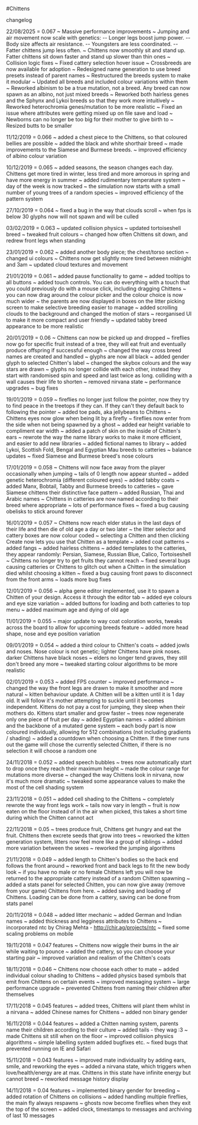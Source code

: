 #Chittens

changelog

22/08/2025 = 0.067
~ Massive performance improvements
~ Jumping and air movement now scale with genetics: 
-- Longer legs boost jump power.
-- Body size affects air resistance. 
-- Youngsters are less coordinated. 
-- Fatter chittens jump less often.
~ Chittens now smoothly sit and stand up. Fatter chittens sit down faster and stand up slower than thin ones
~ Collision logic fixes
~ Fixed cattery selection hover issue
~ Crossbreeds are now available for adoption
~ Redesigned name generation to use breed presets instead of parent names
~ Restructured the breeds system to make it modular
~ Updated all breeds and included colour variations within them
~ Reworked albinism to be a true mutation, not a breed. Any breed can now spawn as an albino, not just mixed breeds
~ Reworked both hairless genes and the Sphynx and Lykoi breeds so that they work more intuitively
~ Reworked heterochromia genes/mutation to be more realistic
~ Fixed an issue where attributes were getting mixed up on file save and load
~ Newborns can no longer be too big for their mother to give birth to
~ Resized butts to be smaller

11/12/2019 = 0.066
~ added a chest piece to the Chittens, so that coloured bellies are possible
~ added the black and white shorthair breed
~ made improvements to the Siamese and Burmese breeds.
~ improved efficiency of albino colour variation

10/12/2019 = 0.065
~ added seasons, the season changes each day. Chittens get more tired in winter, less tired and more amorous in spring and have more energy in summer
~ added rudimentary temperature system
~ day of the week is now tracked
~ the simulation now starts with a small number of young trees of a random species
~ improved efficiency of the pattern system

27/10/2019 = 0.064
~ fixed a bug in the way that clouds scroll
~ when fps is below 30 glyphs now will not spawn and will be culled

03/02/2019 = 0.063
~ updated collision physics
~ updated tortoiseshell breed
~ tweaked fruit colours
~ changed how often Chittens sit down, and redrew front legs when standing

23/01/2019 = 0.062
~ added another body piece; the chest/torso section
~ changed ui colours
~ Chittens now get slightly more tired between midnight and 3am
~ updated cloud textures and movement

21/01/2019 = 0.061
~ added pause functionality to game
~ added tooltips to all buttons
~ added touch controls. You can do everything with a touch that you could previously do with a mouse click, including dragging Chittens
~ you can now drag around the colour picker and the colour choice is now much wider
~ the parents are now displayed in boxes on the litter picking screen to make selective breeding easier to manage
~ added scrolling clouds to the background and changed the motion of stars
~ reorganised UI to make it more compact and user friendly
~ updated tabby breed appearance to be more realistic

20/01/2019 = 0.06
~ Chittens can now be picked up and dropped
~ fireflies now go for specific fruit instead of a tree, they will eat fruit and eventually produce offspring if successful enough
~ changed the way cross breed names are created and handled
~ glyphs are now all black
~ added gender glyph to selected Chitten's label
~ changed the skybox colours and the way stars are drawn
~ glyphs no longer collide with each other, instead they start with randomised spin and speed and last twice as long. colliding with a wall causes their life to shorten
~ removed nirvana state
~ performance upgrades
~ bug fixes

19/01/2019 = 0.059
~ fireflies no longer just follow the pointer, now they try to find peace in the treetops if they can. If they can't they default back to following the pointer
~ added toe pads, aka jellybeans to Chittens
~ Chittens eyes now glow when being lit by a firefly
~ fireflies now enter from the side when not being spawned by a ghost
~ added ear height variable to compliment ear width
~ added a patch of skin on the inside of Chitten's ears
~ rewrote the way the name library works to make it more efficient, and easier to add new libraries
~ added fictional names to library
~ added Lykoi, Scottish Fold, Bengal and Egyptian Mau breeds to catteries
~ balance updates
~ fixed Siamese and Burmese breed's nose colours

17/01/2019 = 0.058
~ Chittens will now face away from the player occasionally when jumping
~ tails of 0 length now appear stunted
~ added genetic heterochromia (different coloured eyes)
~ added tabby coats
~ added Manx, Bobtail, Tabby and Burmese breeds to catteries
~ gave Siamese chittens their distinctive face pattern
~ added Russian, Thai and Arabic names
~ Chittens in catteries are now named according to their breed where appropriate
~ lots of performance fixes
~ fixed a bug causing obelisks to stick around forever

16/01/2019 = 0.057
~ Chittens now reach elder status in the last days of their life and then die of old age a day or two later
~ the litter selector and cattery boxes are now colour coded
~ selecting a Chitten and then clicking Create now lets you use that Chitten as a template
~ added coat patterns
~ added fangs
~ added hairless chittens
~ added templates to the catteries, they appear randomly: Persian, Siamese, Russian Blue, Calico, Tortoiseshell
~ Chittens no longer try to get fruits they cannot reach
~ fixed several bugs causing catteries or Chittens to glitch out when a Chitten in the simulation died whilst choosing a kitten
~ fixed a bug causing front paws to disconnect from the front arms
~ loads more bug fixes

12/01/2019 = 0.056
~ alpha gene editor implemented, use it to spawn a Chitten of your design. Access it through the editor tab
~ added eye colours and eye size variation
~ added buttons for loading and both catteries to top menu
~ added maximum age and dying of old age

11/01/2019 = 0.055
~ major update to way coat coloration works, tweaks across the board to allow for upcoming breeds feature
~ added more head shape, nose and eye position variation

09/01/2019 = 0.054
~ added a third colour to Chitten's coats
~ added jowls and noses. Nose colour is not genetic; lighter Chittens have pink noses. darker Chittens have black noses
~ elders no longer tend graves, they still don't breed any more
~ tweaked starting colour algorithms to be more realistic

02/01/2019 = 0.053
~ added FPS counter
~ improved performance
~ changed the way the front legs are drawn to make it smoother and more natural
~ kitten behaviour update. A Chitten will be a kitten until it is 1 day old. It will follow it's mother attempting to suckle until it becomes independent. Kittens do not pay a cost for jumping, they sleep when their mothers do. Kittens start smaller and grow faster
~ trees now regenerate only one piece of fruit per day
~ added Egyptian names
~ added albinism and the backbone of a mutated gene system
~ each body part is now coloured individually, allowing for 512 combinations (not including gradients / shading)
~ added a countdown when choosing a Chitten. If the timer runs out the game will chose the currently selected Chitten, if there is no selection it will choose a random one

24/11/2018 = 0.052
~ added speech bubbles
~ trees now automatically start to drop once they reach their maximum height
~ made the colour range for mutations more diverse
~ changed the way Chittens look in nirvana, now it's much more dramatic
~ tweaked some appearance values to make the most of the cell shading system

23/11/2018 = 0.051
~ added cell shading to the Chittens
~ completely rewrote the way front legs work
~ tails now vary in length
~ fruit is now eaten on the floor instead of in the air when picked, this takes a short time during which the Chitten cannot act

22/11/2018 = 0.05
~ trees produce fruit, Chittens get hungry and eat the fruit. Chittens then excrete seeds that grow into trees
~ reworked the kitten generation system, litters now feel more like a group of siblings
~ added more variation between the sexes
~ reworked the jumping algorithms

21/11/2018 = 0.049
~ added length to Chitten's bodies so the back end follows the front around
~ reworked front and back legs to fit the new body look
~ if you have no male or no female Chittens left you will now be returned to the appropriate cattery instead of a random Chitten spawning
~ added a stats panel for selected Chitten, you can now give away (remove from your game) Chittens from here.
~ added saving and loading of Chittens. Loading can be done from a cattery, saving can be done from stats panel

20/11/2018 = 0.048
~ added litter mechanic
~ added German and Indian names
~ added thickness and legginess attributes to Chittens
~ incorporated ntc by Chirag Mehta - http://chir.ag/projects/ntc
~ fixed some scaling problems on mobile

19/11/2018 = 0.047
features
~ Chittens now wiggle their bums in the air while waiting to pounce
~ added the cattery, so you can choose your starting pair
~ improved variation and realism of the Chitten's coats

18/11/2018 = 0.046
~ Chittens now choose each other to mate
~ added individual colour shading to Chittens
~ added physics based symbols that emit from Chittens on certain events
~ improved messaging system
~ large performance upgrade
~ prevented Chittens from naming their children after themselves

17/11/2018 = 0.045
features
~ added trees, Chittens will plant them whilst in a nirvana
~ added Chinese names for Chittens
~ added non binary gender

16/11/2018 = 0.044
features
~ added a Chitten naming system, parents name their children according to their culture
~ added tails - they wag :3
~ made Chittens sit still when on the floor
~ improved collision physics algorithms
~ simple labelling system added
bugfixes etc.
~ fixed bugs that prevented running on IE and Safari

15/11/2018 = 0.043
features
~ improved mate individuality by adding ears, smile, and reworking the eyes
~ added a nirvana state, which triggers when love/health/energy are at max. Chittens in this state have infinite energy but cannot breed
~ reworked message history display

14/11/2018 = 0.04
features
~ implemented binary gender for breeding
~ added rotation of Chittens on collisions
~ added handling multiple fireflies, the main fly always respawns
~ ghosts now become fireflies when they exit the top of the screen
~ added clock, timestamps to messages and archiving of last 10 messages
